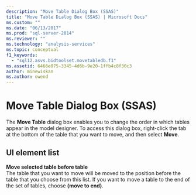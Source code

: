 ```yaml
---
description: "Move Table Dialog Box (SSAS)"
title: "Move Table Dialog Box (SSAS) | Microsoft Docs"
ms.custom: ""
ms.date: "06/13/2017"
ms.prod: "sql-server-2014"
ms.reviewer: ""
ms.technology: "analysis-services"
ms.topic: conceptual
f1_keywords: 
  - "sql12.asvs.bidtoolset.movetabledb.f1"
ms.assetid: 6466e075-3345-4d6b-9e20-1ffb4c8f30c3
author: minewiskan
ms.author: owend
---
```

# Move Table Dialog Box (SSAS)
  The **Move Table** dialog box enables you to change the order in which tables appear in the model designer. To access this dialog box, right-click the tab at the bottom of the table that you want to move, and then select **Move**.  
  
## UI element list  
 **Move selected table before table**  
 The table that you want to move will be moved to the position before the table that you choose from this list. If you want to move a table to the end of the set of tables, choose **(move to end)**.  
  
  
